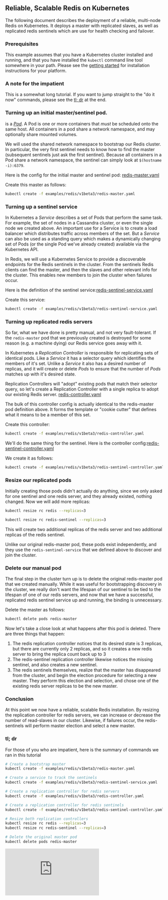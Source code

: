 ## Reliable, Scalable Redis on Kubernetes

The following document describes the deployment of a reliable, multi-node Redis on Kubernetes.  It deploys a master with replicated slaves, as well as replicated redis sentinels which are use for health checking and failover.

### Prerequisites
This example assumes that you have a Kubernetes cluster installed and running, and that you have installed the ```kubectl``` command line tool somewhere in your path.  Please see the [getting started](https://github.com/GoogleCloudPlatform/kubernetes/tree/master/docs/getting-started-guides) for installation instructions for your platform.

### A note for the impatient
This is a somewhat long tutorial.  If you want to jump straight to the "do it now" commands, please see the [tl; dr](#tl-dr) at the end.

### Turning up an initial master/sentinel pod.
is a [_Pod_](https://github.com/GoogleCloudPlatform/kubernetes/blob/master/docs/pods.md).  A Pod is one or more containers that _must_ be scheduled onto the same host.  All containers in a pod share a network namespace, and may optionally share mounted volumes.

We will used the shared network namespace to bootstrap our Redis cluster.  In particular, the very first sentinel needs to know how to find the master (subsequent sentinels just ask the first sentinel).  Because all containers in a Pod share a network namespace, the sentinel can simply look at ```$(hostname -i):6379```.

Here is the config for the initial master and sentinel pod: [redis-master.yaml](redis-master.yaml)


Create this master as follows:
```sh
kubectl create -f examples/redis/v1beta3/redis-master.yaml
```

### Turning up a sentinel service
In Kubernetes a _Service_ describes a set of Pods that perform the same task.  For example, the set of nodes in a Cassandra cluster, or even the single node we created above.  An important use for a Service is to create a load balancer which distributes traffic across members of the set.  But a _Service_ can also be used as a standing query which makes a dynamically changing set of Pods (or the single Pod we've already created) available via the Kubernetes API.

In Redis, we will use a Kubernetes Service to provide a discoverable endpoints for the Redis sentinels in the cluster.  From the sentinels Redis clients can find the master, and then the slaves and other relevant info for the cluster.  This enables new members to join the cluster when failures occur.

Here is the definition of the sentinel service:[redis-sentinel-service.yaml](redis-sentinel-service.yaml)

Create this service:
```sh
kubectl create -f examples/redis/v1beta3/redis-sentinel-service.yaml
```

### Turning up replicated redis servers
So far, what we have done is pretty manual, and not very fault-tolerant.  If the ```redis-master``` pod that we previously created is destroyed for some reason (e.g. a machine dying) our Redis service goes away with it.

In Kubernetes a _Replication Controller_ is responsible for replicating sets of identical pods.  Like a _Service_ it has a selector query which identifies the members of it's set.  Unlike a _Service_ it also has a desired number of replicas, and it will create or delete _Pods_ to ensure that the number of _Pods_ matches up with it's desired state.

Replication Controllers will "adopt" existing pods that match their selector query, so let's create a Replication Controller with a single replica to adopt our existing Redis server.
[redis-controller.yaml](redis-controller.yaml)

The bulk of this controller config is actually identical to the redis-master pod definition above.  It forms the template or "cookie cutter" that defines what it means to be a member of this set.

Create this controller:

```sh
kubectl create -f examples/redis/v1beta3/redis-controller.yaml
```

We'll do the same thing for the sentinel.  Here is the controller config:[redis-sentinel-controller.yaml](redis-sentinel-controller.yaml)

We create it as follows:
```sh
kubectl create -f examples/redis/v1beta3/redis-sentinel-controller.yaml
```

### Resize our replicated pods
Initially creating those pods didn't actually do anything, since we only asked for one sentinel and one redis server, and they already existed, nothing changed.  Now we will add more replicas:

```sh
kubectl resize rc redis --replicas=3
```

```sh
kubectl resize rc redis-sentinel --replicas=3
```

This will create two additional replicas of the redis server and two additional replicas of the redis sentinel.

Unlike our original redis-master pod, these pods exist independently, and they use the ```redis-sentinel-service``` that we defined above to discover and join the cluster.

### Delete our manual pod
The final step in the cluster turn up is to delete the original redis-master pod that we created manually.  While it was useful for bootstrapping discovery in the cluster, we really don't want the lifespan of our sentinel to be tied to the lifespan of one of our redis servers, and now that we have a successful, replicated redis sentinel service up and running, the binding is unnecessary.

Delete the master as follows:
```sh
kubectl delete pods redis-master
```

Now let's take a close look at what happens after this pod is deleted.  There are three things that happen:

  1. The redis replication controller notices that its desired state is 3 replicas, but there are currently only 2 replicas, and so it creates a new redis server to bring the replica count back up to 3
  2. The redis-sentinel replication controller likewise notices the missing sentinel, and also creates a new sentinel.
  3. The redis sentinels themselves, realize that the master has disappeared from the cluster, and begin the election procedure for selecting a new master.  They perform this election and selection, and chose one of the existing redis server replicas to be the new master.

### Conclusion
At this point we now have a reliable, scalable Redis installation.  By resizing the replication controller for redis servers, we can increase or decrease the number of read-slaves in our cluster.  Likewise, if failures occur, the redis-sentinels will perform master election and select a new master. 

### tl; dr
For those of you who are impatient, here is the summary of commands we ran in this tutorial

```sh
# Create a bootstrap master
kubectl create -f examples/redis/v1beta3/redis-master.yaml

# Create a service to track the sentinels
kubectl create -f examples/redis/v1beta3/redis-sentinel-service.yaml

# Create a replication controller for redis servers
kubectl create -f examples/redis/v1beta3/redis-controller.yaml

# Create a replication controller for redis sentinels
kubectl create -f examples/redis/v1beta3/redis-sentinel-controller.yaml

# Resize both replication controllers
kubectl resize rc redis --replicas=3
kubectl resize rc redis-sentinel --replicas=3

# Delete the original master pod
kubectl delete pods redis-master
```




[![Analytics](https://kubernetes-site.appspot.com/UA-36037335-10/GitHub/examples/redis/v1beta3/README.md?pixel)]()
